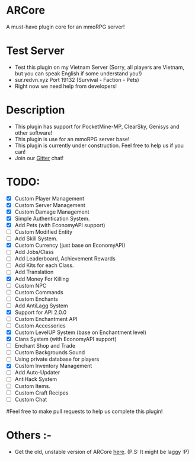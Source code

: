 # ARCore

A must-have plugin core for an mmoRPG server!

# Test Server
- Test this plugin on my Vietnam Server (Sorry, all players are Vietnam, but you can speak English if some understand you!)
- sur.redvn.xyz Port 19132 (Survival - Faction - Pets)
- Right now we need help from developers!

# Description
- This plugin has support for PocketMine-MP, ClearSky, Genisys and other software!
- This plugin is use for an mmoRPG server base!
- This plugin is currently under construction. Feel free to help us if you can!
- Join our [Gitter](https://gitter.im/neurobinds-project/Lobby?utm_source=share-link&utm_medium=link&utm_campaign=share-link) chat!

# TODO:
- [x] Custom Player Management
- [x] Custom Server Management
- [x] Custom Damage Management
- [x] Simple Authentication System.
- [x] Add Pets (with EconomyAPI support)
- [ ] Custom Modified Entity
- [ ] Add Skill System.
- [x] Custom Currency (just base on EconomyAPI)
- [ ] Add Jobs/Class
- [ ] Add Leaderboard, Achievement Rewards
- [ ] Add Kits for each Class.
- [ ] Add Translation
- [x] Add Money For Killing
- [ ] Custom NPC
- [ ] Custom Commands
- [ ] Custom Enchants
- [ ] Add AntiLagg System
- [x] Support for API 2.0.0
- [ ] Custom Enchantment API
- [ ] Custom Accessories
- [x] Custom LevelUP System (base on Enchantment level)
- [x] Clans System (with EconomyAPI support)
- [ ] Enchant Shop and Trade
- [ ] Custom Backgrounds Sound
- [ ] Using private database for players
- [x] Custom Inventory Management
- [ ] Add Auto-Updater
- [ ] AntiHack System
- [ ] Custom Items.
- [ ] Custom Craft Recipes
- [ ] Custom Chat

#Feel free to make pull requests to help us complete this plugin!

# Others :-
- Get the old, unstable version of ARCore [here](https://github.com/ArchRPG/ArchCoreSystem/tree/Old-Core). (P.S: It might be laggy :P)
